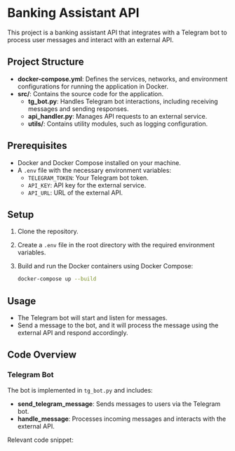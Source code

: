 # Banking Assistant API

This project is a banking assistant API that integrates with a Telegram bot to process user messages and interact with an external API.

## Project Structure

- **docker-compose.yml**: Defines the services, networks, and environment configurations for running the application in Docker.
- **src/**: Contains the source code for the application.
  - **tg_bot.py**: Handles Telegram bot interactions, including receiving messages and sending responses.
  - **api_handler.py**: Manages API requests to an external service.
  - **utils/**: Contains utility modules, such as logging configuration.

## Prerequisites

- Docker and Docker Compose installed on your machine.
- A `.env` file with the necessary environment variables:
  - `TELEGRAM_TOKEN`: Your Telegram bot token.
  - `API_KEY`: API key for the external service.
  - `API_URL`: URL of the external API.

## Setup

1. Clone the repository.
2. Create a `.env` file in the root directory with the required environment variables.
3. Build and run the Docker containers using Docker Compose:

   ```bash
   docker-compose up --build
   ```

## Usage

- The Telegram bot will start and listen for messages.
- Send a message to the bot, and it will process the message using the external API and respond accordingly.

## Code Overview

### Telegram Bot

The bot is implemented in `tg_bot.py` and includes:

- **send_telegram_message**: Sends messages to users via the Telegram bot.
- **handle_message**: Processes incoming messages and interacts with the external API.

Relevant code snippet: